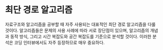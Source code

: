 # 최단 경로 알고리즘

자료구조와 알고리즘을 공부할 때 자주 사용되는 대표적인 최단 경로 알고리즘을 다룰 것이다. 알고리즘들은 문제의 사용 사례에 따라 서로 장단점이 있으며, 알고리즘의 개념과 동작 방식, 그리고 시간 복잡도와 공간 복잡도를 기준으로 분석할 것이다. 이러한 분석은 코딩 인터뷰에서도 자주 등장하므로 매우 중요하다.